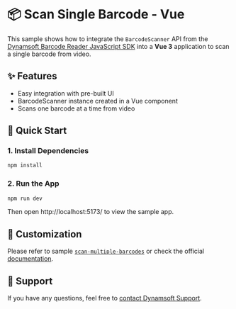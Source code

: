 # 📦 Scan Single Barcode - Vue

This sample shows how to integrate the `BarcodeScanner` API from the [Dynamsoft Barcode Reader JavaScript SDK](https://www.dynamsoft.com/barcode-reader/overview/javascript/) into a **Vue 3** application to scan a single barcode from video.

## ✨ Features

- Easy integration with pre-built UI
- BarcodeScanner instance created in a Vue component
- Scans one barcode at a time from video

## 🚀 Quick Start

### 1. Install Dependencies

```bash
npm install
```

### 2. Run the App

```bash
npm run dev
```

Then open http://localhost:5173/ to view the sample app.

## 📌 Customization

Please refer to sample [`scan-multiple-barcodes`](https://github.com/Dynamsoft/barcode-reader-javascript-samples/tree/main/barcode-scanner-api-samples/scan-multiple-barcodes) or check the official [documentation](https://dynamsoft.com/barcode-reader/docs/web/programming/javascript/user-guide/barcode-scanner-customization.html).

## 📄 Support

If you have any questions, feel free to [contact Dynamsoft Support](https://www.dynamsoft.com/company/contact?utm_source=sampleReadme).
